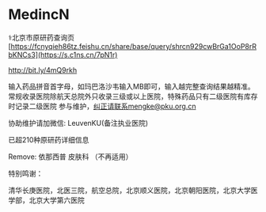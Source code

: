 # MedincN
⚕北京市原研药查询页
[https://fcnyqieh86tz.feishu.cn/share/base/query/shrcn929cwBrGa1OoP8rRbKNCs3](https://s.c1ns.cn/7pN1r)

http://bit.ly/4mQ9rkh

输入药品拼音首字母，如玛巴洛沙韦输入MB即可，输入越完整查询结果越精准。
常规收录医院除航天总院外只收录三级或以上医院，特殊药品只有二级医院有库存时记录二级医院
参与维护，纠正请联系mengke@pku.org.cn

协助维护请加微信: LeuvenKU(备注执业医院)

已超210种原研药详细信息

Remove:
依那西普 皮肤科 （不再适用）

特别鸣谢：

清华长庚医院，北医三院，航空总院，北京顺义医院，北京朝阳医院，北京大学医学部，北京大学第六医院
